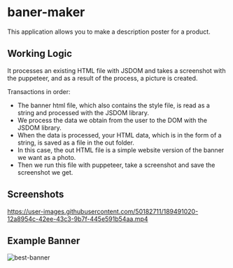 # baner-maker

This application allows you to make a description poster for a product.

## Working Logic

It processes an existing HTML file with JSDOM and takes a screenshot with the puppeteer, and as a result of the process, a picture is created.

Transactions in order:
- The banner html file, which also contains the style file, is read as a string and processed with the JSDOM library. 
- We process the data we obtain from the user to the DOM with the JSDOM library. 
- When the data is processed, your HTML data, which is in the form of a string, is saved as a file in the out folder.
- In this case, the out HTML file is a simple website version of the banner we want as a photo. 
- Then we run this file with puppeteer, take a screenshot and save the screenshot we get.


## Screenshots

https://user-images.githubusercontent.com/50182711/189491020-12a8954c-42ee-43c3-9b7f-445e591b54aa.mp4

## Example Banner

![best-banner](https://user-images.githubusercontent.com/50182711/189492128-48cff88f-6caf-466e-9207-6efd7d2b8046.jpg)

